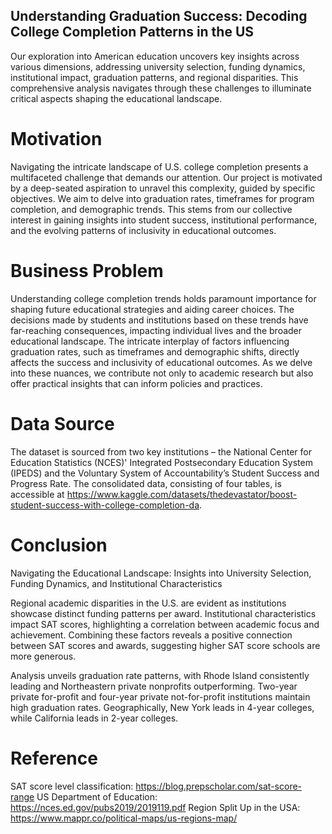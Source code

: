 ## Understanding Graduation Success: Decoding College Completion Patterns in the US

Our exploration into American education uncovers key insights across various dimensions, addressing university selection, funding dynamics, institutional impact, graduation patterns, and regional disparities. This comprehensive analysis navigates through these challenges to illuminate critical aspects shaping the educational landscape.

# Motivation
Navigating the intricate landscape of U.S. college completion presents a multifaceted challenge that demands our attention. Our project is motivated by a deep-seated aspiration to unravel this complexity, guided by specific objectives. We aim to delve into graduation rates, timeframes for program completion, and demographic trends. This stems from our collective interest in gaining insights into student success, institutional performance, and the evolving patterns of inclusivity in educational outcomes.

# Business Problem
Understanding college completion trends holds paramount importance for shaping future educational strategies and aiding career choices. The decisions made by students and institutions based on these trends have far-reaching consequences, impacting individual lives and the broader educational landscape. The intricate interplay of factors influencing graduation rates, such as timeframes and demographic shifts, directly affects the success and inclusivity of educational outcomes. As we delve into these nuances, we contribute not only to academic research but also offer practical insights that can inform policies and practices.

# Data Source
The dataset is sourced from two key institutions – the National Center for Education Statistics (NCES)' Integrated Postsecondary Education System (IPEDS) and the Voluntary System of Accountability’s Student Success and Progress Rate. The consolidated data, consisting of four tables, is accessible at https://www.kaggle.com/datasets/thedevastator/boost-student-success-with-college-completion-da.

# Conclusion
Navigating the Educational Landscape: Insights into University Selection, Funding Dynamics, and Institutional Characteristics

Regional academic disparities in the U.S. are evident as institutions showcase distinct funding patterns per award. Institutional characteristics impact SAT scores, highlighting a correlation between academic focus and achievement. Combining these factors reveals a positive connection between SAT scores and awards, suggesting higher SAT score schools are more generous.

Analysis unveils graduation rate patterns, with Rhode Island consistently leading and Northeastern private nonprofits outperforming. Two-year private for-profit and four-year private not-for-profit institutions maintain high graduation rates. Geographically, New York leads in 4-year colleges, while California leads in 2-year colleges.

# Reference
SAT score level classification: https://blog.prepscholar.com/sat-score-range
US Department of Education: https://nces.ed.gov/pubs2019/2019119.pdf
Region Split Up in the USA: https://www.mappr.co/political-maps/us-regions-map/
